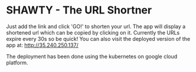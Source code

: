 # SHAWTY - The URL Shortner

Just add the link and click 'GO!' to shorten your url. The app will display a shortened url which can be copied by clicking on it. Currently the URLs expire every 30s so be quick! You can also visit the deployed version of the app at: http://35.240.250.137/

The deployment has been done using the kubernetes on google cloud platform.